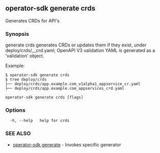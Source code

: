 ## operator-sdk generate crds

Generates CRDs for API's

### Synopsis

generate crds generates CRDs or updates them if they exist,
under deploy/crds/<full group>_<resource>_crd.yaml; OpenAPI
V3 validation YAML is generated as a 'validation' object.

Example:

	$ operator-sdk generate crds
	$ tree deploy/crds
	├── deploy/crds/app.example.com_v1alpha1_appservice_cr.yaml
	├── deploy/crds/app.example.com_appservices_crd.yaml


```
operator-sdk generate crds [flags]
```

### Options

```
  -h, --help   help for crds
```

### SEE ALSO

* [operator-sdk generate](operator-sdk_generate.md)	 - Invokes specific generator


